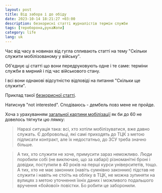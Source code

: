 ```yaml
---
layout: post
title: Від забора і до обіду
date: 2023-10-14 18:21:27 +03:00
description: безкорисні статті журналістів термін служби
tags: [тероборона,рукаЖопи]
category: life
lang: uk
---
```


Час від часу в новинах від гугла спливають статті на тему "Скільки служити мобілізованому у війську".

Об'єднує ці статті що вони передруковують одне і те саме: терміни служби в мирний і під час  військового стану.

І всі вони однакові відсутністю відповіді на питання "Скільки ще служити".

Приклад такої [безкорисної статті](https://nv.ua/ukr/ukraine/events/demobilizaciya-2023-skilki-sluzhiti-mobilizovanim-strokovikam-kontraktnikam-novini-ukrajini-50360484.html).

Натиснув "not interested". 
Сподіваюсь - дембель повз мене не пройде.

Хоча з урахуванням [загальної картини мобілізації](https://glavcom.ua/columns/bilozerska/mobilizatsija-v-ukrajini-majemo-veliku-problemu-962160.html) як би до 60 не довелось тягнути цю лямку:

> Наразі ситуація така: всі, хто хотіли мобілізуватися, вже давно служать. Є добровольці, які самі приходять до ТЦК з метою підписати контракт, але їх недостатньо, до ЗСУ треба значно більше.

> А тих, хто служити не хоче, примусити зараз неможливо. Люди поробили собі (не виключаю, що за хабарі) різноманітні броні і довідки, поступили в 40 років на перші курси університетів, тощо. А тих, хто не має законних (навіть сумнівно законних) підстав не служити і навіть не стоїть на обліку в ТЦК, не можна зупиняти на вулицях з метою уточнення їхніх даних і можливого подальшого вручення «бойової» повістки. Бо робити це заборонили.